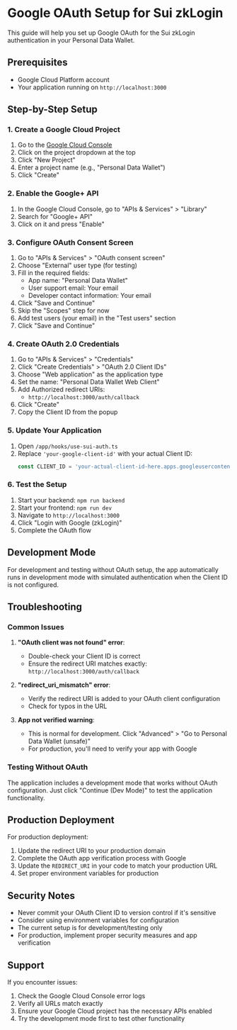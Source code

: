 # Google OAuth Setup for Sui zkLogin

This guide will help you set up Google OAuth for the Sui zkLogin authentication in your Personal Data Wallet.

## Prerequisites

- Google Cloud Platform account
- Your application running on `http://localhost:3000`

## Step-by-Step Setup

### 1. Create a Google Cloud Project

1. Go to the [Google Cloud Console](https://console.cloud.google.com/)
2. Click on the project dropdown at the top
3. Click "New Project"
4. Enter a project name (e.g., "Personal Data Wallet")
5. Click "Create"

### 2. Enable the Google+ API

1. In the Google Cloud Console, go to "APIs & Services" > "Library"
2. Search for "Google+ API"
3. Click on it and press "Enable"

### 3. Configure OAuth Consent Screen

1. Go to "APIs & Services" > "OAuth consent screen"
2. Choose "External" user type (for testing)
3. Fill in the required fields:
   - App name: "Personal Data Wallet"
   - User support email: Your email
   - Developer contact information: Your email
4. Click "Save and Continue"
5. Skip the "Scopes" step for now
6. Add test users (your email) in the "Test users" section
7. Click "Save and Continue"

### 4. Create OAuth 2.0 Credentials

1. Go to "APIs & Services" > "Credentials"
2. Click "Create Credentials" > "OAuth 2.0 Client IDs"
3. Choose "Web application" as the application type
4. Set the name: "Personal Data Wallet Web Client"
5. Add Authorized redirect URIs:
   - `http://localhost:3000/auth/callback`
6. Click "Create"
7. Copy the Client ID from the popup

### 5. Update Your Application

1. Open `/app/hooks/use-sui-auth.ts`
2. Replace `'your-google-client-id'` with your actual Client ID:
   ```typescript
   const CLIENT_ID = 'your-actual-client-id-here.apps.googleusercontent.com'
   ```

### 6. Test the Setup

1. Start your backend: `npm run backend`
2. Start your frontend: `npm run dev`
3. Navigate to `http://localhost:3000`
4. Click "Login with Google (zkLogin)"
5. Complete the OAuth flow

## Development Mode

For development and testing without OAuth setup, the app automatically runs in development mode with simulated authentication when the Client ID is not configured.

## Troubleshooting

### Common Issues

1. **"OAuth client was not found" error**:
   - Double-check your Client ID is correct
   - Ensure the redirect URI matches exactly: `http://localhost:3000/auth/callback`

2. **"redirect_uri_mismatch" error**:
   - Verify the redirect URI is added to your OAuth client configuration
   - Check for typos in the URL

3. **App not verified warning**:
   - This is normal for development. Click "Advanced" > "Go to Personal Data Wallet (unsafe)"
   - For production, you'll need to verify your app with Google

### Testing Without OAuth

The application includes a development mode that works without OAuth configuration. Just click "Continue (Dev Mode)" to test the application functionality.

## Production Deployment

For production deployment:

1. Update the redirect URI to your production domain
2. Complete the OAuth app verification process with Google
3. Update the `REDIRECT_URI` in your code to match your production URL
4. Set proper environment variables for production

## Security Notes

- Never commit your OAuth Client ID to version control if it's sensitive
- Consider using environment variables for configuration
- The current setup is for development/testing only
- For production, implement proper security measures and app verification

## Support

If you encounter issues:
1. Check the Google Cloud Console error logs
2. Verify all URLs match exactly
3. Ensure your Google Cloud project has the necessary APIs enabled
4. Try the development mode first to test other functionality